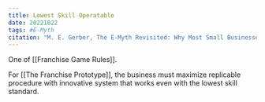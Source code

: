 ```yaml
---
title: Lowest Skill Operatable
date: 20221022
tags: #E-Myth
citation: "M. E. Gerber, The E-Myth Revisited: Why Most Small Businesses Don’t Work and What to Do About It. Harper Collins, 2009."
---
```

One of [[Franchise Game Rules]].

For [[The Franchise Prototype]], the business must maximize replicable procedure with innovative system that works even with the lowest skill standard. 